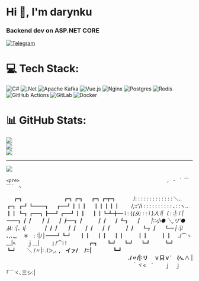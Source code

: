 <h1 >Hi 👋, I'm darynku</h1>
<h3 >Backend dev on ASP.NET CORE</h3>

<a href="https://t.me/wrlds_away" rel="nofollow"><img src="https://camo.githubusercontent.com/33b7a3b47b29771d21b2bb75547181d6aedad89f5d39e6f20a36aa498fc4f289/68747470733a2f2f696d672e736869656c64732e696f2f62616467652f54656c656772616d2d3030383843433f6c6f676f3d74656c656772616d266c6f676f436f6c6f723d7768697465267374796c653d666f722d7468652d6261646765" alt="Telegram" data-canonical-src="https://img.shields.io/badge/Telegram-0088CC?logo=telegram&amp;logoColor=white&amp;style=for-the-badge" style="max-width: 100%;"></a>

# 💻 Tech Stack:
![C#](https://img.shields.io/badge/c%23-%23239120.svg?style=for-the-badge&logo=csharp&logoColor=white) ![.Net](https://img.shields.io/badge/.NET-5C2D91?style=for-the-badge&logo=.net&logoColor=white) ![Apache Kafka](https://img.shields.io/badge/Apache%20Kafka-000?style=for-the-badge&logo=apachekafka) ![Vue.js](https://img.shields.io/badge/vue.js-%2335495e.svg?style=for-the-badge&logo=vuedotjs&logoColor=%234FC08D) ![Nginx](https://img.shields.io/badge/nginx-%23009639.svg?style=for-the-badge&logo=nginx&logoColor=white) ![Postgres](https://img.shields.io/badge/postgres-%23316192.svg?style=for-the-badge&logo=postgresql&logoColor=white) ![Redis](https://img.shields.io/badge/redis-%23DD0031.svg?style=for-the-badge&logo=redis&logoColor=white) ![GitHub Actions](https://img.shields.io/badge/github%20actions-%232671E5.svg?style=for-the-badge&logo=githubactions&logoColor=white) ![GitLab](https://img.shields.io/badge/gitlab-%23181717.svg?style=for-the-badge&logo=gitlab&logoColor=white) ![Docker](https://img.shields.io/badge/docker-%230db7ed.svg?style=for-the-badge&logo=docker&logoColor=white)
# 📊 GitHub Stats:
![](https://github-readme-stats.vercel.app/api?username=darynku&theme=blue-green&hide_border=false&include_all_commits=false&count_private=false)<br/>
![](https://github-readme-streak-stats.herokuapp.com/?user=darynku&theme=blue-green&hide_border=false)<br/>
![](https://github-readme-stats.vercel.app/api/top-langs/?username=darynku&theme=blue-green&hide_border=false&include_all_commits=false&count_private=false&layout=compact)

---
[![](https://visitcount.itsvg.in/api?id=darynku&icon=0&color=0)](https://visitcount.itsvg.in)

<!-- Proudly created with GPRM ( https://gprm.itsvg.in ) -->

	<pre>　 　 　 　 　 　 　 　 　 　 　 　 　 　 　 　 　 　 　　　　 , ・ ´ ￣￣｀ ヽ
　 ┏┓　 　 　 　 　 　 ┏┓┏┓　 ┏┓┏┳┓　　 　/: : : : : : : : : : : : : ＼..　　　　　┏┓
┏┛┗━━┓　 ┏━┛┃┃┃　 ┃┃┃┃┃　　 /,::'/i : : : : : : : : : : ､: :ヽ..　 　 　 ┃┃
┗┓┏━┓┣━┛┏━┛┃┃　 ┃┃┗┻╋━ i : {_{从: : : i }人 i| ｌ: :|: i | ━━┓┃┃
　 ┃┃　 ┃┣━┓┃　 　 ┃┃　 ┃┗┓　 ┃　　|::小● ＼,リ'● 从: :|、i|　　　 ┃┃┃
　 ┃┃　 ┃┃　 ┃┃　 　 ┃┃　 ┗┓┃　 ┗━ | :|l　 　､_,､_,　 ＊　: :|ﾉ│━━┛┗┛
　 ┃┃　 ┃┃　 ┃┃　 　 ┃┃　 　 ┃┃　 ./⌒ヽ__|ﾍ　　 ｊ＿| 　 　j /⌒i ! 　 　 　 ┏┓
　 ┗┛　 ┗┛　 ┗┛　 　 ┗┛　 　 ┗┛　　＼ /〃|: :l＞,､ __,　イァ/　 /::| 　 　 　 ┗┛
　 　 　 　 　 　 　 　 　 　 　 　 　 　 　 　 　 　 　 ./〃/|:リ　 ｖ只ｖ´　{ﾍ､__∧ |
　 　 　 　 　 　 　 　 　 　 　 　 　 　 　 　 　 　 　 ｀ヾ<　´　　 ｊ　ｊ ｢￣ヾ､三シ:|
</pre>
